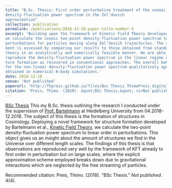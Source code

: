 ```yaml
---
title: "B.Sc. Thesis: First order perturbative treatment of the cosmic
density-fluctuation power spectrum in the Zel’dovich
approximation"
collection: publication
permalink: /publications/2018-12-18-paper-title-number-4
excerpt: 'Building upon the framework of Kinetic Field Theory developed by Bartelmann et al.,
we calculate the cosmic two-point density-fluctuation power spectrum to first order in
perturbations for particles moving along Zel’dovich trajectories. The validity of our treat-
ment is assessed by comparing our results to those obtained from standard perturbation
theory in an analytically and numerically feasible manner. We are able to accurately
reproduce the density-fluctuation power spectrum in the linear regime of cosmic struc-
ture formation as recovered in conventional approaches. The overall behaviour found
for the non-linear density-fluctuation power spectrum qualitatively agrees with results
obtained in numerical N-body simulations.'
date: 2018-12-18
venue: 'Not published'
paperurl: 'http://Thpreis.github.io/files/Bsc_Thesis_ThimoPreis_digital.pdf'
citation: 'Preis, Thimo. (2020). &quot;BSc Thesis.&quot; <i>Not published</i>. 4(4).'
---
```

[BSc Thesis](http://thpreis.github.io/files/Bsc_Thesis_ThimoPreis_digital.pdf) 
This my B.Sc. thesis outlining the research I conducted under the supervision of [Prof. Bartelmann](http://www.ita.uni-heidelberg.de/research/bartelmann/) at Heidelberg University
from 04.2018-12.2018. The subject of this thesis is the formation of structures in Cosmology. Deploying a novel framework for structure
formation developed by Bartelmann et al., [Kinetic Field Theory](https://ui.adsabs.harvard.edu/abs/2019AnP...53100446B/abstract), we calculate the two-point density-fluctuation power spectrum to linear order in perturbations.
This object gives us an insight about the amount of structures we find in the Universe over different length scales. The findings of this thesis
is that observations are reproduced very well by the framework of KFT already to first order in perturbation but on large scales, where the explicit
approximation scheme employed breaks down due to gravitational interactions which are neglected by the free streaming of particles.

Recommended citation: Preis, Thimo. (2018). "BSc Thesis." <i>Not published</i>. 4(4).
